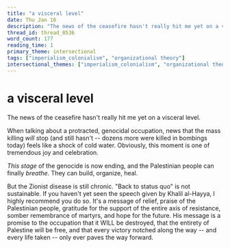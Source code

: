 ```yaml
---
title: "a visceral level"
date: Thu Jan 16
description: "The news of the ceasefire hasn't really hit me yet on a visceral level."
thread_id: thread_0536
word_count: 177
reading_time: 1
primary_theme: intersectional
tags: ["imperialism_colonialism", "organizational theory"]
intersectional_themes: ["imperialism_colonialism", "organizational theory"]
---
```


# a visceral level

The news of the ceasefire hasn't really hit me yet on a visceral level.

When talking about a protracted, genocidal occupation, news that the mass killing *will* stop (and still hasn't -- dozens more were killed in bombings today) feels like a shock of cold water. Obviously, this moment is one of tremendous joy and celebration.

*This stage* of the genocide is now ending, and the Palestinian people can finally *breathe*. They can build, organize, heal.

But the Zionist disease is still chronic. "Back to status quo" is not sustainable. If you haven't yet seen the speech given by Khalil al-Hayya, I highly recommend you do so. It's a message of relief, praise of the Palestinian people, gratitude for the support of the entire axis of resistance, somber remembrance of martyrs, and hope for the future. His message is a promise to the occupation that it WILL be destroyed, that the entirety of Palestine will be free, and that every victory notched along the way -- and every life taken -- only ever paves the way forward.